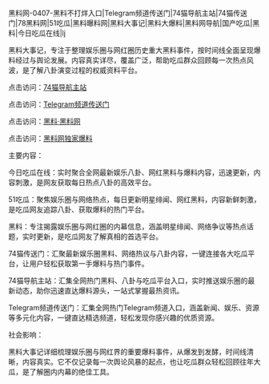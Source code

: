 #
黑料网-0407-黑料不打烊入口|Telegram频道传送门|74猫导航主站|74猫传送门|78黑料网|51吃瓜|黑料曝料网|黑料大事记|黑料大爆料|黑料网导航|国产吃瓜|黑料|今日吃瓜在线|lj

黑料大事记，专注于整理娱乐圈与网红圈历史重大黑料事件，按时间线全面呈现爆料经过与舆论发展。内容真实详尽，覆盖广泛，帮助吃瓜群众回顾每一次热点风波，是了解八卦演变过程的权威资料平台。


点击访问：<a href="https://74mao.com/">74猫导航主站</a>

点击访问：<a href="https://74mao.com/">Telegram频道传送门</a>

点击访问：<a href="https://haef.pages.dev/">黑料·黑料网</a>

点击访问：<a href="https://sdbsd.pages.dev/">黑料网独家爆料</a>


主要内容：

今日吃瓜在线：实时聚合全网最新娱乐八卦、网红黑料与爆料内容，迅速更新，内容刺激，是网友获取每日热点八卦的高效平台。

51吃瓜：聚焦娱乐圈与网络热点，每日更新明星绯闻、网红黑料，内容新鲜刺激，是吃瓜网友追踪八卦、获取爆料的热门平台。

黑料：专注揭露娱乐圈与网红圈的内幕信息，涵盖明星绯闻、网络争议等热点话题，实时更新，是吃瓜网友了解真相的首选平台。

74猫传送门：汇聚最新娱乐圈黑料、网络热议与八卦内容，一键连接各大吃瓜平台，让用户轻松获取第一手爆料与热门事件。

74猫导航主站：汇集全网热门黑料、八卦与吃瓜平台入口，实时推送娱乐圈的最新动态，助你迅速直达爆料源头，一站式掌握最热资讯。

Telegram频道传送门：汇集全网热门Telegram频道入口，涵盖新闻、娱乐、资源等多元化内容，一键直达精选频道，轻松发现你感兴趣的优质资源。

社会影响：

黑料大事记详细梳理娱乐圈与网红界的重要爆料事件，从爆发到发酵，时间线清晰，内容真实。它不仅记录每一次舆论风暴的起点，也让吃瓜群众轻松回顾往年大瓜，是了解圈内内幕的绝佳工具。

<span style="display:none;">[Canonical link](https://github.com/taiyang101/82566 ）</span>
